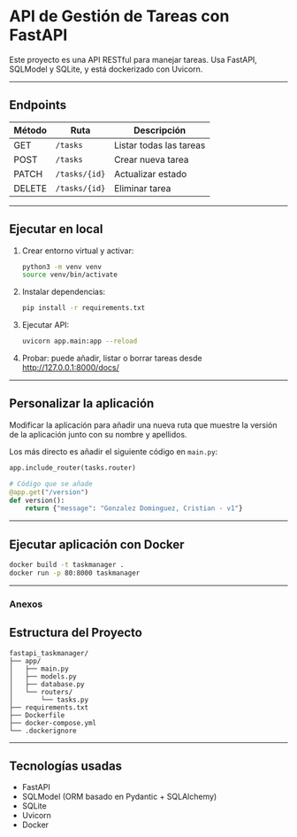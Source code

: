# API de Gestión de Tareas con FastAPI

Este proyecto es una API RESTful para manejar tareas. Usa FastAPI, SQLModel y SQLite, y está dockerizado con Uvicorn.

---

## Endpoints

| Método | Ruta             | Descripción              |
|--------|------------------|--------------------------|
| GET    | `/tasks`         | Listar todas las tareas  |
| POST   | `/tasks`         | Crear nueva tarea        |
| PATCH  | `/tasks/{id}`    | Actualizar estado        |
| DELETE | `/tasks/{id}`    | Eliminar tarea           |

---

## Ejecutar en local

1. Crear entorno virtual y activar:
   ```bash
   python3 -m venv venv
   source venv/bin/activate
   ```

2. Instalar dependencias:
   ```bash
   pip install -r requirements.txt
   ```

3. Ejecutar API:
   ```bash
   uvicorn app.main:app --reload
   ```
4. Probar: puede añadir, listar o borrar tareas desde <http://127.0.0.1:8000/docs/>

---

## Personalizar la aplicación

Modificar la aplicación para añadir una nueva ruta que muestre la versión de la aplicación junto con su nombre y apellidos. 

Los más directo es añadir el siguiente código en `main.py`:

```python
app.include_router(tasks.router)

# Código que se añade
@app.get("/version")
def version():
    return {"message": "Gonzalez Dominguez, Cristian - v1"}
``` 

--- 

## Ejecutar aplicación con Docker


```bash
docker build -t taskmanager .
docker run -p 80:8000 taskmanager
```

---


### Anexos

## Estructura del Proyecto

```
fastapi_taskmanager/
├── app/
│   ├── main.py
│   ├── models.py
│   ├── database.py
│   └── routers/
│       └── tasks.py
├── requirements.txt
├── Dockerfile
├── docker-compose.yml
└── .dockerignore
```

---

## Tecnologías usadas

- FastAPI
- SQLModel (ORM basado en Pydantic + SQLAlchemy)
- SQLite
- Uvicorn
- Docker